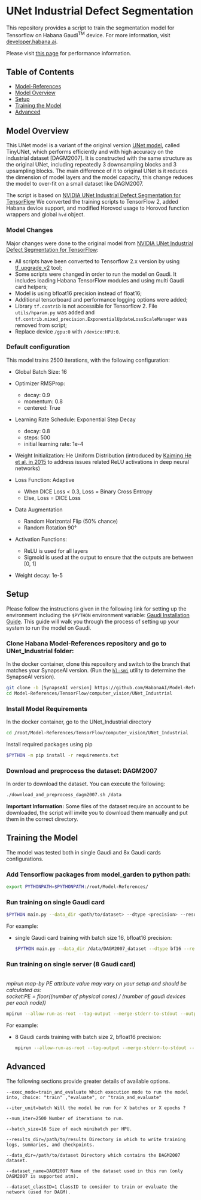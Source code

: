 # UNet Industrial Defect Segmentation

This repository provides a script to train the segmentation model for Tensorflow on Habana Gaudi<sup>TM</sup> device.
For more information, visit [developer.habana.ai](https://developer.habana.ai/resources/).

Please visit [this page](https://developer.habana.ai/resources/habana-training-models/#performance) for performance information.

## Table of Contents

- [Model-References](../../../README.md)
- [Model Overview](#model-overview)
- [Setup](#setup)
- [Training the Model](#training-the-model)
- [Advanced](#advanced)



## Model Overview
This UNet model is a variant of the original version [UNet model](https://arxiv.org/abs/1505.04597), called TinyUNet, which performs efficiently and with high accuracy on the industrial dataset [DAGM2007].
It is constructed with the same structure as the original UNet, including repeatedly 3 downsampling blocks and 3 upsampling blocks.
The main difference of it to original UNet is it reduces the dimension of model layers and the model capacity, this change reduces the model to over-fit on a small dataset like DAGM2007.

The script is based on [NVIDIA UNet Industrial Defect Segmentation for TensorFlow](https://github.com/NVIDIA/DeepLearningExamples/tree/abe062867f8904d6ef37966d79c754b7d1be9dca/TensorFlow/Segmentation/UNet_Industrial)
We converted the training scripts to TensorFlow 2, added Habana device support, and modified Horovod usage to Horovod function wrappers and global `hvd` object.

### Model Changes
Major changes were done to the original model from  [NVIDIA UNet Industrial Defect Segmentation for TensorFlow](https://github.com/NVIDIA/DeepLearningExamples/tree/master/TensorFlow/Segmentation/UNet_Industrial):

* All scripts have been converted to Tensorflow 2.x version by using [tf_upgrade_v2](https://www.tensorflow.org/guide/upgrade?hl=en) tool;
* Some scripts were changed in order to run the model on Gaudi. It includes loading Habana TensorFlow modules and using multi Gaudi card helpers;
* Model is using bfloat16 precision instead of float16;
* Additional tensorboard and performance logging options were added;
* Library ``tf.contrib`` is not accessible for Tensorflow 2. File ``utils/hparam.py`` was added and ``tf.contrib.mixed_precision.ExponentialUpdateLossScaleManager`` was removed from script;
* Replace device ``/gpu:0`` with ``/device:HPU:0``.

### Default configuration
This model trains 2500 iterations, with the following configuration:

* Global Batch Size: 16

* Optimizer RMSProp:
    * decay: 0.9
    * momentum: 0.8
    * centered: True

* Learning Rate Schedule: Exponential Step Decay
    * decay: 0.8
    * steps: 500
    * initial learning rate: 1e-4

* Weight Initialization: He Uniform Distribution (introduced by [Kaiming He et al. in 2015](https://arxiv.org/abs/1502.01852) to address issues related ReLU activations in deep neural networks)

* Loss Function: Adaptive
    * When DICE Loss < 0.3, Loss = Binary Cross Entropy
    * Else, Loss = DICE Loss

* Data Augmentation
    * Random Horizontal Flip (50% chance)
    * Random Rotation 90°

* Activation Functions:
    * ReLU is used for all layers
    * Sigmoid is used at the output to ensure that the outputs are between [0, 1]

* Weight decay: 1e-5


## Setup
Please follow the instructions given in the following link for setting up the
environment including the `$PYTHON` environment variable: [Gaudi Installation
Guide](https://docs.habana.ai/en/latest/Installation_Guide/GAUDI_Installation_Guide.html).
This guide will walk you through the process of setting up your system to run
the model on Gaudi.

### Clone Habana Model-References repository and go to UNet_Industrial folder:
In the docker container, clone this repository and switch to the branch that matches your SynapseAI version.
(Run the
[`hl-smi`](https://docs.habana.ai/en/latest/System_Management_Tools_Guide/System_Management_Tools.html#hl-smi-utility-options)
utility to determine the SynapseAI version).

```bash
git clone -b [SynapseAI version] https://github.com/HabanaAI/Model-References
cd Model-References/TensorFlow/computer_vision/UNet_Industrial
```
### Install Model Requirements

In the docker container, go to the UNet_Industrial directory
```bash
cd /root/Model-References/TensorFlow/computer_vision/UNet_Industrial
```
Install required packages using pip
```bash
$PYTHON -m pip install -r requirements.txt
```

### Download and preprocess the dataset: DAGM2007

In order to download the dataset. You can execute the following:

```bash
./download_and_preprocess_dagm2007.sh /data
```

**Important Information:** Some files of the dataset require an account to be downloaded, the script will invite you to download them manually and put them in the correct directory.



## Training the Model
The model was tested both in single Gaudi and 8x Gaudi cards configurations.

### Add Tensorflow packages from model_garden to python path:
```bash
export PYTHONPATH=$PYTHONPATH:/root/Model-References/
```

### Run training on single Gaudi card

```bash
$PYTHON main.py --data_dir <path/to/dataset> --dtype <precision> --results_dir <path/to/result_dir> --dataset_classID <dataset_classID> --exec_mode train_and_evaluate
```

For example:
- single Gaudi card training with batch size 16, bfloat16 precision:
    ```bash
    $PYTHON main.py --data_dir /data/DAGM2007_dataset --dtype bf16 --results_dir /tmp/unet_industrial --dataset_classID 1 --exec_mode train_and_evaluate
    ```

### Run training on single server (8 Gaudi card)
*<br>mpirun map-by PE attribute value may vary on your setup and should be calculated as:<br>
socket:PE = floor((number of physical cores) / (number of gaudi devices per each node))*

```bash
mpirun --allow-run-as-root --tag-output --merge-stderr-to-stdout --output-filename /root/tmp/retinanet_log --bind-to core --map-by socket:PE=4 -np 8 $PYTHON main.py --data_dir <path/to/dataset> --dtype <precision> --results_dir <path/to/result_dir> --dataset_classID <dataset_classID> --num_workers_per_hls 8 --batch_size 2 --exec_mode train_and_evaluate
```

For example:
- 8 Gaudi cards training with batch size 2, bfloat16 precision:
    ```bash
    mpirun --allow-run-as-root --tag-output --merge-stderr-to-stdout --output-filename /root/tmp/retinanet_log --bind-to core --map-by socket:PE=4 -np 8 $PYTHON main.py --data_dir /data/DAGM2007_dataset --dtype bf16 --results_dir /tmp/unet_industrial --dataset_classID 1 --num_workers_per_hls 8 --batch_size 2 --exec_mode train_and_evaluate
    ```



## Advanced
The following sections provide greater details of available options.
```
--exec_mode=train_and_evaluate Which execution mode to run the model into, choice: "train" ,"evaluate", or "train_and_evaluate"

--iter_unit=batch Will the model be run for X batches or X epochs ?

--num_iter=2500 Number of iterations to run.

--batch_size=16 Size of each minibatch per HPU.

--results_dir=/path/to/results Directory in which to write training logs, summaries, and checkpoints.

--data_dir=/path/to/dataset Directory which contains the DAGM2007 dataset.

--dataset_name=DAGM2007 Name of the dataset used in this run (only DAGM2007 is supported atm).

--dataset_classID=1 ClassID to consider to train or evaluate the network (used for DAGM).
```
